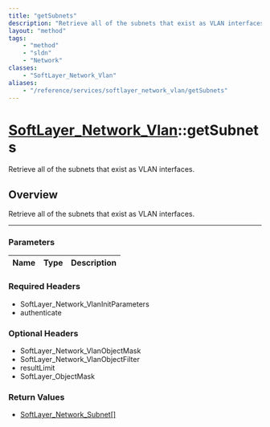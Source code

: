 ```yaml
---
title: "getSubnets"
description: "Retrieve all of the subnets that exist as VLAN interfaces."
layout: "method"
tags:
    - "method"
    - "sldn"
    - "Network"
classes:
    - "SoftLayer_Network_Vlan"
aliases:
    - "/reference/services/softlayer_network_vlan/getSubnets"
---
```

# [SoftLayer_Network_Vlan](/reference/services/SoftLayer_Network_Vlan)::getSubnets


Retrieve all of the subnets that exist as VLAN interfaces.


## Overview 
Retrieve all of the subnets that exist as VLAN interfaces.

-----

### Parameters 
|Name | Type | Description |
| --- | --- | --- |


### Required Headers
* SoftLayer_Network_VlanInitParameters
* authenticate


### Optional Headers
* SoftLayer_Network_VlanObjectMask
* SoftLayer_Network_VlanObjectFilter
* resultLimit
* SoftLayer_ObjectMask

### Return Values
* <a href='/reference/datatypes/SoftLayer_Network_Subnet'>SoftLayer_Network_Subnet[] </a>




